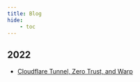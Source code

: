```yaml
---
title: Blog
hide:
    - toc
---
```


## 2022

- [Cloudflare Tunnel, Zero Trust, and Warp](2022/cloudflare-tunnels-zero-trust-and-warp.md)